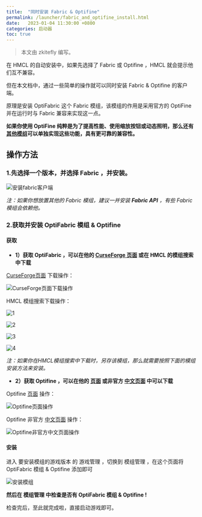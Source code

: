 ```yaml
---
title:  "同时安装 Fabric & Optifine"
permalink: /launcher/fabric_and_optifine_install.html
date:   2023-01-04 11:30:00 +0800
categories: 启动器
toc: true
---
```


> 本文由 zkitefly 编写。

在 HMCL 的自动安装中，如果先选择了 Fabric 或 Optifine ，HMCL 就会提示他们互不兼容。

但在本文档中，通过一些简单的操作就可以同时安装 Fabric & Optifine 的客户端。

原理是安装 OptiFabric 这个 Fabric 模组，该模组的作用是采用官方的 OptiFine 并在运行时与 Fabric 兼容来实现这一点。

**如果你使用 OptiFine 纯粹是为了提高性能、使用缩放按钮或动态照明，那么还有[其他模组](http://webtrans.yodao.com/webTransPc/index.html?from=en&to=zh-CHS&type=2&url=https%3A%2F%2Flambdaurora.dev%2Foptifine_alternatives#/)可以单独实现这些功能，具有更可靠的兼容性。**

## 操作方法

### 1.先选择一个版本，并选择 Fabric ，并安装。

![安装fabric客户端](/assets/img/docs/fabric_and_optifine_install/1.gif)

*注：如果你想放置其他的 Fabric 模组，建议一并安装 **Fabric API** ，有些 Fabric 模组会依赖他。*

### 2.获取并安装 OptiFabric 模组 & Optifine

#### 获取

- **1）获取 OptiFabric ，可以在他的 [CurseForge 页面](https://www.curseforge.com/minecraft/mc-mods/optifabric/files/all) 或在 HMCL 的模组搜索中下载**

[CurseForge页面](https://www.curseforge.com/minecraft/mc-mods/optifabric/files/all) 下载操作：

![CurseForge页面下载操作](/assets/img/docs/fabric_and_optifine_install/5.png)

HMCL 模组搜索下载操作：

![1](/assets/img/docs/fabric_and_optifine_install/6.png)

![2](/assets/img/docs/fabric_and_optifine_install/7.png)

![3](/assets/img/docs/fabric_and_optifine_install/8.png)

![4](/assets/img/docs/fabric_and_optifine_install/9.png)

*注：如果你在HMCL模组搜索中下载时，另存该模组，那么就需要按照下面的模组安装方法来安装。*

- **2）获取 Optifine ，可以在他的 [页面](https://optifine.net/downloads) 或非官方 [中文页面](https://optifine.cn/downloads) 中可以下载**

Optifine [页面](https://optifine.net/downloads) 操作：

![Optifine页面操作](/assets/img/docs/fabric_and_optifine_install/5.png)

Optifine 非官方 [中文页面](https://optifine.cn/downloads) 操作：

![Optifine非官方中文页面操作](/assets/img/docs/fabric_and_optifine_install/3.png)

#### 安装

进入 要安装模组的游戏版本 的 游戏管理 ，切换到 模组管理 ，在这个页面将 OptiFabric 模组 & Optifine 添加即可

![安装模组](/assets/img/docs/fabric_and_optifine_install/11.gif)

**然后在 模组管理 中检查是否有 OptiFabric 模组 & Optifine !**

检查完后，至此就完成啦，直接启动游戏即可。
